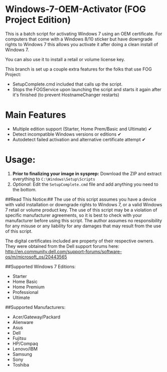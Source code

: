 # Windows-7-OEM-Activator (FOG Project Edition)
This is a batch script for activating Windows 7 using an OEM certificate. For computers that come with a Windows 8/10 sticker but have downgrade rights to Windows 7 this allows you activate it after doing a clean install of Windows 7.

You can also use it to install a retail or volume license key. 

This branch is set up a couple extra features for the folks that use FOG Project:

- SetupComplete.cmd included that calls up the script.
- Stops the FOGService upon launching the script and starts it  again after it's finished (to prevent HostnameChanger restarts)

# Main Features

- Multiple edition support (Starter, Home Prem/Basic and Ultimate) ✔
- Detect incompatible Windows versions or editions ✔
- Autodetect failed activation and alternative certificate attempt ✔

# Usage:

1. **Prior to finalizing your image in sysprep:** Download the ZIP and extract everything to `C:\Windows\Setup\Scripts`
2. *Optional*: Edit the `SetupComplete.cmd` file and add anything you need to the bottom.

##Read This Notice:##
The use of this script assumes you have a device with valid installation or downgrade rights to Windows 7, or a valid Windows 7 retail or volume product key. The use of this script may be a violation of specific manufacturer agreements, so it is best to check with your manufacturer before using this script. The author assumes no responsibility for any misuse or any liability for any damages that may result from the use of this script.

The digital certificates included are property of their respective owners. They were obtained from the Dell support forums here: http://en.community.dell.com/support-forums/software-os/m/microsoft_os/20443565

##Supported Windows 7 Editions:
- Starter
- Home Basic
- Home Premium
- Professional
- Ultimate

##Supported Manufacturers:
- Acer/Gateway/Packard
- Alienware
- Asus
- Dell
- Fujitsu
- HP/Compaq
- Lenovo/IBM
- Samsung
- Sony
- Toshiba
